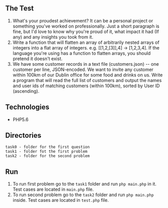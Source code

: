 ## The Test
1. What's your proudest achievement? It can be a personal project or something you've worked on professionally. Just a short paragraph is fine, but I'd love to know why you're proud of it, what impact it had (If any) and any insights you took from it.
2. Write a function that will flatten an array of arbitrarily nested arrays of integers into a flat array of integers. e.g. [[1,2,[3]],4] → [1,2,3,4]. If the language you're using has a function to flatten arrays, you should pretend it doesn't exist.
3. We have some customer records in a text file (customers.json) -- one customer per line, JSON-encoded. We want to invite any customer within 100km of our Dublin office for some food and drinks on us. Write a program that will read the full list of customers and output the names and user ids of matching customers (within 100km), sorted by User ID (ascending).

## Technologies
- PHP5.6

## Directories
```
task0 - folder for the first question
task1 - folder fot the first problem
task2 - folder for the second problem
```

## Run
1. To run first problem go to the `task1` folder and run `php main.php` in it. Test cases are located in `main.php` file.
2. To run second problem go to the `task2` folder and run `php main.php` inside. Test cases are located in `test.php` file.